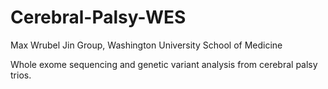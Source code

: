 # Cerebral-Palsy-WES
Max Wrubel
Jin Group, Washington University School of Medicine

Whole exome sequencing and genetic variant analysis from cerebral palsy trios. 
